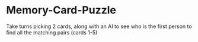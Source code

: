 # Memory-Card-Puzzle
Take turns picking 2 cards, along with an AI to see who is the first person to find all the matching pairs (cards 1-5)


